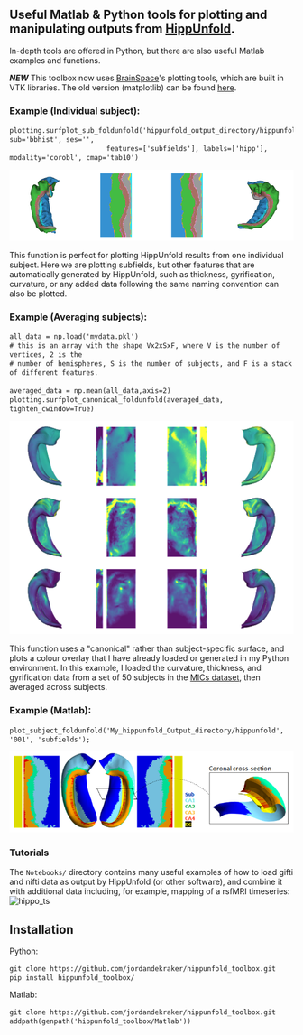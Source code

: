 ## Useful Matlab & Python tools for plotting and manipulating outputs from [HippUnfold](https://github.com/khanlab/hippunfold).

In-depth tools are offered in Python, but there are also useful Matlab examples and functions.

***NEW*** This toolbox now uses [BrainSpace](https://github.com/MICA-MNI/BrainSpace)'s plotting tools, which are built in VTK libraries. The old version (matplotlib) can be found [here](https://github.com/jordandekraker/hippunfold_toolbox/tree/matplotlib).

### Example (Individual subject):
```
plotting.surfplot_sub_foldunfold('hippunfold_output_directory/hippunfold', sub='bbhist', ses='',
                        features=['subfields'], labels=['hipp'], modality='corobl', cmap='tab10')
```
![individual subject output](docs/images/subject_foldunfold_subfields.png)

This function is perfect for plotting HippUnfold results from one individual subject. Here we are plotting subfields, but other features that are automatically generated by HippUnfold, such as thickness, gyrification, curvature, or any added data following the same naming convention can also be plotted.

### Example (Averaging subjects):
```
all_data = np.load('mydata.pkl')
# this is an array with the shape Vx2xSxF, where V is the number of vertices, 2 is the
# number of hemispheres, S is the number of subjects, and F is a stack of different features.

averaged_data = np.mean(all_data,axis=2)
plotting.surfplot_canonical_foldunfold(averaged_data, tighten_cwindow=True)
```
![group averaged output](docs/images/average_foldunfold_features.png)

This function uses a "canonical" rather than subject-specific surface, and plots a colour overlay that I have already loaded or generated in my Python environment. In this example, I loaded the curvature, thickness, and gyrification data from a set of 50 subjects in the [MICs dataset](https://osf.io/j532r/), then averaged across subjects. 

### Example (Matlab):
```
plot_subject_foldunfold('My_hippunfold_Output_directory/hippunfold', '001', 'subfields');
```
![group averaged output](docs/images/Matlab_foldunfold_subfields.png)


### Tutorials
The `Notebooks/` directory contains many useful examples of how to load gifti and nifti data as output by HippUnfold (or other software), and combine it with additional data including, for example, mapping of a rsfMRI timeseries:
![hippo_ts](docs/images/Hippo_ts.gif)

## Installation

Python:

```
git clone https://github.com/jordandekraker/hippunfold_toolbox.git
pip install hippunfold_toolbox/
```

Matlab:

```
git clone https://github.com/jordandekraker/hippunfold_toolbox.git
addpath(genpath('hippunfold_toolbox/Matlab'))
```




